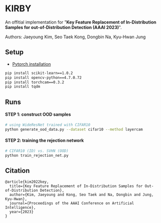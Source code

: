 # KIRBY 
An offitial implementation for "**Key Feature Replacement of In-Distribution Samples for out-of-Distribution Detection (AAAI 2023)**".

Authors: Jaeyoung Kim, Seo Taek Kong, Dongbin Na, Kyu-Hwan Jung

## Setup

* [Pytorch installation](https://pytorch.org/get-started/locally/)

```bash
pip install scikit-learn==1.0.2
pip install opencv-python==4.7.0.72
pip install torchcam==0.3.2
pip install tqdm
```

## Runs

#### STEP 1: construct OOD samples
```bash
# using WideResNet trained with CIFAR10 
python generate_ood_data.py --dataset cifar10 --method layercam
```

#### STEP 2: training the rejection network
```bash
# CIFAR10 (ID) vs. SVHN (OOD)
python train_rejection_net.py
```


## Citation

```
@article{kim2022key,
  title={Key Feature Replacement of In-Distribution Samples for Out-of-Distribution Detection},
  author={Kim, Jaeyoung and Kong, Seo Taek and Na, Dongbin and Jung, Kyu-Hwan},
  journal={Proceedings of the AAAI Conference on Artificial Intelligence},
  year={2023}
}
```